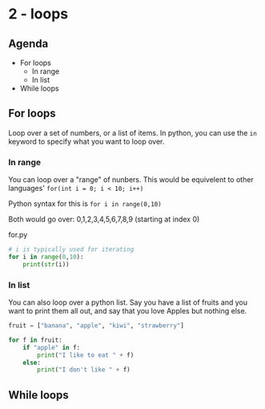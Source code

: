 # 2 - loops

## Agenda
- For loops
    - In range
    - In list
- While loops

##  For loops
Loop over a set of numbers, or a list of items. In python, you can use the `in` keyword to specify what you want to loop over.

###  In range
You can loop over a "range" of nunbers. This would be equivelent to other languages' `for(int i = 0; i < 10; i++)`

Python syntax for this is `for i in range(0,10)`

Both would go over: 0,1,2,3,4,5,6,7,8,9 (starting at index 0)

for.py
```python
# i is typically used for iterating
for i in range(0,10):
    print(str(i))
```

###  In list
You can also loop over a python list. Say you have a list of fruits and you want to print them all out, and say that you love Apples but nothing else. 

```python
fruit = ["banana", "apple", "kiwi", "strawberry"]

for f in fruit:
    if "apple" in f:
        print("I like to eat " + f)
    else:
        print("I don't like " + f)

```


##  While loops

